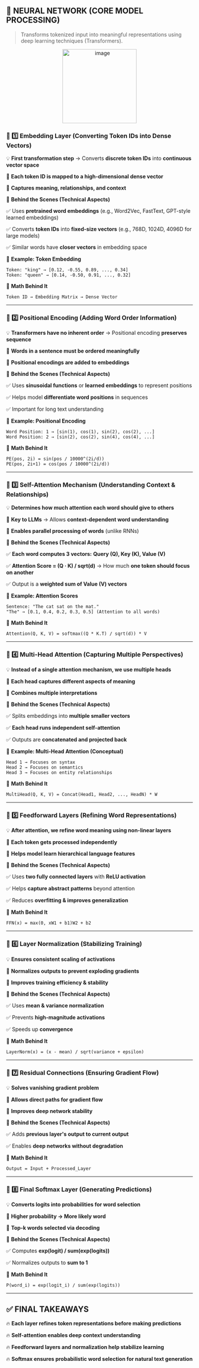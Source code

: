 ## **🚀 NEURAL NETWORK (CORE MODEL PROCESSING)**

> Transforms tokenized input into meaningful representations using deep learning techniques (Transformers).
>
<p align="center">
  <img width="200" alt="image" src="https://github.com/user-attachments/assets/73edac0c-5078-4966-8492-e38ef226c158" />
</p>



### **📌 1️⃣ Embedding Layer (Converting Token IDs into Dense Vectors)**

💡 **First transformation step** → Converts **discrete token IDs** into **continuous vector space**

🔹 **Each token ID is mapped to a high-dimensional dense vector**

🔹 **Captures meaning, relationships, and context**

📌 **Behind the Scenes (Technical Aspects)**

✅ Uses **pretrained word embeddings** (e.g., Word2Vec, FastText, GPT-style learned embeddings)

✅ Converts **token IDs** into **fixed-size vectors** (e.g., 768D, 1024D, 4096D for large models)

✅ Similar words have **closer vectors** in embedding space

📌 **Example: Token Embedding**

```
Token: "king" → [0.12, -0.55, 0.89, ..., 0.34]
Token: "queen" → [0.14, -0.50, 0.91, ..., 0.32]

```

📌 **Math Behind It**

```
Token ID → Embedding Matrix → Dense Vector

```

---

### **📌 2️⃣ Positional Encoding (Adding Word Order Information)**

💡 **Transformers have no inherent order** → Positional encoding **preserves sequence**

🔹 **Words in a sentence must be ordered meaningfully**

🔹 **Positional encodings are added to embeddings**

📌 **Behind the Scenes (Technical Aspects)**

✅ Uses **sinusoidal functions** or **learned embeddings** to represent positions

✅ Helps model **differentiate word positions** in sequences

✅ Important for long text understanding

📌 **Example: Positional Encoding**

```
Word Position: 1 → [sin(1), cos(1), sin(2), cos(2), ...]
Word Position: 2 → [sin(2), cos(2), sin(4), cos(4), ...]

```

📌 **Math Behind It**

```
PE(pos, 2i) = sin(pos / 10000^(2i/d))
PE(pos, 2i+1) = cos(pos / 10000^(2i/d))

```

---

### **📌 3️⃣ Self-Attention Mechanism (Understanding Context & Relationships)**

💡 **Determines how much attention each word should give to others**

🔹 **Key to LLMs** → Allows **context-dependent word understanding**

🔹 **Enables parallel processing of words** (unlike RNNs)

📌 **Behind the Scenes (Technical Aspects)**

✅ **Each word computes 3 vectors:** **Query (Q), Key (K), Value (V)**

✅ **Attention Score = (Q · K) / sqrt(d)** → How much **one token should focus on another**

✅ Output is a **weighted sum of Value (V) vectors**

📌 **Example: Attention Scores**

```
Sentence: "The cat sat on the mat."
"The" → [0.1, 0.4, 0.2, 0.3, 0.5] (Attention to all words)

```

📌 **Math Behind It**

```
Attention(Q, K, V) = softmax((Q * K.T) / sqrt(d)) * V

```

---

### **📌 4️⃣ Multi-Head Attention (Capturing Multiple Perspectives)**

💡 **Instead of a single attention mechanism, we use multiple heads**

🔹 **Each head captures different aspects of meaning**

🔹 **Combines multiple interpretations**

📌 **Behind the Scenes (Technical Aspects)**

✅ Splits embeddings into **multiple smaller vectors**

✅ **Each head runs independent self-attention**

✅ Outputs are **concatenated and projected back**

📌 **Example: Multi-Head Attention (Conceptual)**

```
Head 1 → Focuses on syntax
Head 2 → Focuses on semantics
Head 3 → Focuses on entity relationships

```

📌 **Math Behind It**

```
MultiHead(Q, K, V) = Concat(Head1, Head2, ..., HeadN) * W

```

---

### **📌 5️⃣ Feedforward Layers (Refining Word Representations)**

💡 **After attention, we refine word meaning using non-linear layers**

🔹 **Each token gets processed independently**

🔹 **Helps model learn hierarchical language features**

📌 **Behind the Scenes (Technical Aspects)**

✅ Uses **two fully connected layers** with **ReLU activation**

✅ Helps **capture abstract patterns** beyond attention

✅ Reduces **overfitting & improves generalization**

📌 **Math Behind It**

```
FFN(x) = max(0, xW1 + b1)W2 + b2

```

---

### **📌 6️⃣ Layer Normalization (Stabilizing Training)**

💡 **Ensures consistent scaling of activations**

🔹 **Normalizes outputs to prevent exploding gradients**

🔹 **Improves training efficiency & stability**

📌 **Behind the Scenes (Technical Aspects)**

✅ Uses **mean & variance normalization**

✅ Prevents **high-magnitude activations**

✅ Speeds up **convergence**

📌 **Math Behind It**

```
LayerNorm(x) = (x - mean) / sqrt(variance + epsilon)

```

---

### **📌 7️⃣ Residual Connections (Ensuring Gradient Flow)**

💡 **Solves vanishing gradient problem**

🔹 **Allows direct paths for gradient flow**

🔹 **Improves deep network stability**

📌 **Behind the Scenes (Technical Aspects)**

✅ Adds **previous layer's output to current output**

✅ Enables **deep networks without degradation**

📌 **Math Behind It**

```
Output = Input + Processed_Layer

```

---

### **📌 8️⃣ Final Softmax Layer (Generating Predictions)**

💡 **Converts logits into probabilities for word selection**

🔹 **Higher probability → More likely word**

🔹 **Top-k words selected via decoding**

📌 **Behind the Scenes (Technical Aspects)**

✅ Computes **exp(logit) / sum(exp(logits))**

✅ Normalizes outputs to **sum to 1**

📌 **Math Behind It**

```
P(word_i) = exp(logit_i) / sum(exp(logits))

```
---

## **✅ FINAL TAKEAWAYS**

🔥 **Each layer refines token representations before making predictions**

🔥 **Self-attention enables deep context understanding**

🔥 **Feedforward layers and normalization help stabilize learning**

🔥 **Softmax ensures probabilistic word selection for natural text generation**
